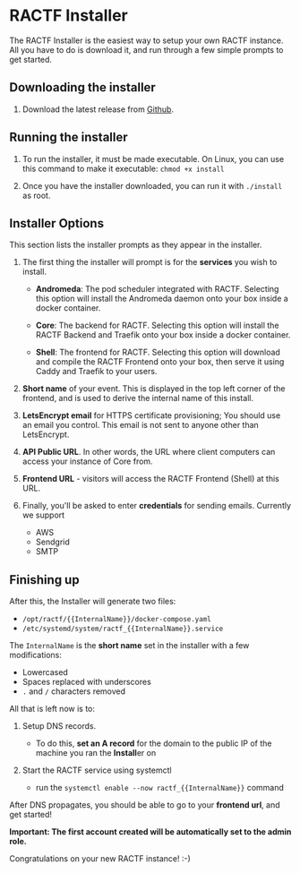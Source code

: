 # RACTF Installer
The RACTF Installer is the easiest way to setup your own RACTF instance. All you have to do is download it, and run through a few simple prompts to get started.

## Downloading the installer
1. Download the latest release from [Github](https://github.com/ractf/install/releases/latest/). 

## Running the installer

1. To run the installer, it must be made executable. On Linux, you can use this command to make it executable: `chmod +x install`

2. Once you have the installer downloaded, you can run it with `./install` as root.

## Installer Options

This section lists the installer prompts as they appear in the installer.

1. The first thing the installer will prompt is for the **services** you wish to install.

   - **Andromeda**: The pod scheduler integrated with RACTF. Selecting this option will install the Andromeda daemon onto your box inside a docker container.

   - **Core**: The backend for RACTF. Selecting this option will install the RACTF Backend and Traefik onto your box inside a docker container.

   - **Shell**: The frontend for RACTF. Selecting this option will download and compile the RACTF Frontend onto your box, then serve it using Caddy and Traefik to your users.

2. **Short name** of your event. This is displayed in the top left corner of the frontend, and is used to derive the internal name of this install.

3. **LetsEncrypt email** for HTTPS certificate provisioning; You should use an email you control. This email is not sent to anyone other than LetsEncrypt.

4. **API Public URL**. In other words, the URL where client computers can access your instance of Core from.

5. **Frontend URL** \- visitors will access the RACTF Frontend (Shell) at this URL.

6. Finally, you'll be asked to enter **credentials** for sending emails. Currently we support 
    - AWS
    - Sendgrid
    - SMTP

## Finishing up

After this, the Installer will generate two files: 

- `/opt/ractf/{{InternalName}}/docker-compose.yaml`
- `/etc/systemd/system/ractf_{{InternalName}}.service`

The `InternalName` is the **short name** set in the installer with a few modifications:

- Lowercased
- Spaces replaced with underscores
-  `.` and `/` characters removed

All that is left now is to: 

1. Setup DNS records. 
   - To do this, **set an A record** for the domain to the public IP of the machine you ran the **Install**er on

2. Start the RACTF service using systemctl
   - run the `systemctl enable --now ractf_{{InternalName}}` command

After DNS propagates, you should be able to go to your **frontend url**, and get started!

**Important: The first account created will be automatically set to the admin role.**

Congratulations on your new RACTF instance! :-) 
